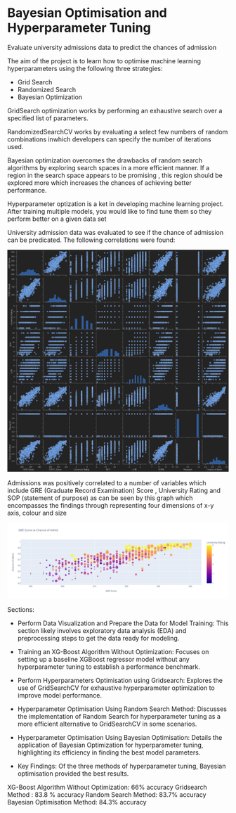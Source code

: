 # Bayesian Optimisation and Hyperparameter Tuning 
 Evaluate university admissions data to predict the chances of admission

The aim of the project is to learn how to optimise machine learning hyperparameters using the following three strategies:
- Grid Search
- Randomized Search
- Bayesian Optimization

GridSearch optimization works by performing an exhaustive search over a specified list of parameters.

RandomizedSearchCV works by evaluating a select few numbers of random combinations inwhich developers can specify the number of iterations used.

Bayesian optimization overcomes the drawbacks of random search algorithms by exploring search spaces in a more efficient manner. If a region in the search space appears to be promising , this region should be explored more which increases the chances of achieving better performance.

Hyperparameter optization is a ket in developing machine learning project. After training multiple models, you would like to find tune them so they perform better on a given data set

University admission data was evaluated to see if the chance of admission can be predicated. The following correlations were found:

![output](output.png)


Admissions was positively correlated to a number of variables which include GRE (Graduate Record Examination) Score  , University Rating and SOP (statement of purpose) as can be seen by this graph which encompasses the findings through representing four dimensions of x-y axis, colour and size

![output](newplot.png)



Sections:
- Perform Data Visualization and Prepare the Data for Model Training: This section likely involves exploratory data analysis (EDA) and preprocessing steps to get the data ready for modeling.

- Training an XG-Boost Algorithm Without Optimization: Focuses on setting up a baseline XGBoost regressor model without any hyperparameter tuning to establish a performance benchmark.

- Perform Hyperparameters Optimisation using Gridsearch: Explores the use of GridSearchCV for exhaustive hyperparameter optimization to improve model performance.

- Hyperparameter Optimisation Using Random Search Method: Discusses the implementation of Random Search for hyperparameter tuning as a more efficient alternative to GridSearchCV in some scenarios.

- Hyperparameter Optimisation Using Bayesian Optimisation: Details the application of Bayesian Optimization for hyperparameter tuning, highlighting its efficiency in finding the best model parameters.

- Key Findings:
Of the three methods of hyperparameter tuning, Bayesian optimisation provided the best results.

XG-Boost Algorithm Without Optimization: 66% accuracy
Gridsearch Method : 83.8 % accuracy
Random Search Method: 83.7% accuracy
Bayesian Optimisation Method: 84.3% accuracy
